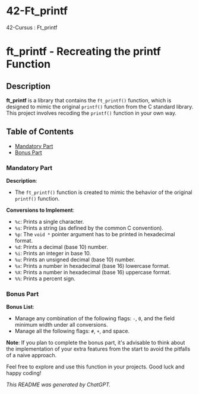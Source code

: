 # 42-Ft_printf
42-Cursus : Ft_printf
# ft_printf - Recreating the printf Function

## Description
**ft_printf** is a library that contains the `ft_printf()` function, which is designed to mimic the original `printf()` function from the C standard library. This project involves recoding the `printf()` function in your own way.

## Table of Contents
- [Mandatory Part](#mandatory-part)
- [Bonus Part](#bonus-part)

### Mandatory Part

**Description**:
- The `ft_printf()` function is created to mimic the behavior of the original `printf()` function.

**Conversions to Implement**:
- `%c`: Prints a single character.
- `%s`: Prints a string (as defined by the common C convention).
- `%p`: The `void *` pointer argument has to be printed in hexadecimal format.
- `%d`: Prints a decimal (base 10) number.
- `%i`: Prints an integer in base 10.
- `%u`: Prints an unsigned decimal (base 10) number.
- `%x`: Prints a number in hexadecimal (base 16) lowercase format.
- `%X`: Prints a number in hexadecimal (base 16) uppercase format.
- `%%`: Prints a percent sign.

### Bonus Part

**Bonus List**:
- Manage any combination of the following flags: `-`, `0`, and the field minimum width under all conversions.
- Manage all the following flags: `#`, `+`, and space.

**Note**: If you plan to complete the bonus part, it's advisable to think about the implementation of your extra features from the start to avoid the pitfalls of a naive approach.

Feel free to explore and use this function in your projects. Good luck and happy coding!

*This README was generated by ChatGPT.*
